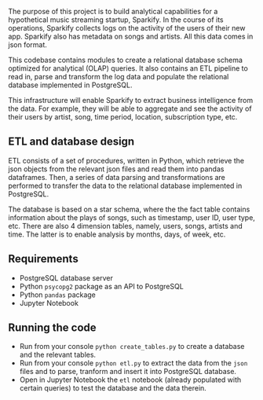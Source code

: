 The purpose of this project is to build analytical capabilities for a hypothetical music streaming startup, Sparkify. In the course of its operations, Sparkify collects logs on the activity of the users of their new app. Sparkify also has metadata on songs and artists. All this data comes in json format.

This codebase contains modules to create a relational database schema optimized for analytical (OLAP) queries. It also contains an ETL pipeline to read in, parse and transform the log data and populate the relational database implemented in PostgreSQL.  

This infrastructure will enable Sparkify to extract business intelligence from the data. For example, they will be able to aggregate and see the activity of their users by artist, song, time period, 
location, subscription type, etc. 

## ETL and database design

ETL consists of a set of procedures, written in Python, which retrieve the json objects from the 
relevant json files and read them into pandas dataframes. Then, a series of data parsing and transformations are performed to transfer the data to the relational database implemented in PostgreSQL. 

The database is based on a star schema, where the the fact table contains information about the plays of songs, such as timestamp, user ID, user type, etc. There are also 4 dimension tables, namely, users, songs, artists and time. The latter is to enable analysis by months, days, of week, etc. 

## Requirements

- PostgreSQL database server
- Python `psycopg2` package as an API to PostgreSQL
- Python `pandas` package
- Jupyter Notebook 

## Running the code

- Run from your console `python create_tables.py` to create a database and the relevant tables.
- Run from your console `python etl.py` to extract the data from the `json` files and to parse, tranform and insert it into PostgreSQL database.
- Open in Jupyter Notebook the `etl` notebook (already populated with certain queries) to test the database and the data therein.  